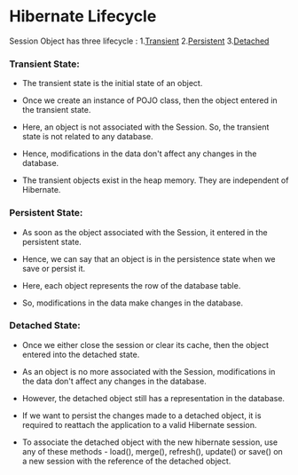# Hibernate Lifecycle

Session Object has three lifecycle :
1.[Transient](#transient-state)
2.[Persistent](#persistent-state)
3.[Detached](#detached-state)



### Transient State:
+ The transient state is the initial state of an object.

+ Once we create an instance of POJO class, then the object entered in the transient state.

+ Here, an object is not associated with the Session. So, the transient state is not related to any database.

+ Hence, modifications in the data don't affect any changes in the database.

+ The transient objects exist in the heap memory. They are independent of Hibernate.

### Persistent State:
+ As soon as the object associated with the Session, it entered in the persistent state.

+ Hence, we can say that an object is in the persistence state when we save or persist it.

+ Here, each object represents the row of the database table.

+ So, modifications in the data make changes in the database.


### Detached State:
+ Once we either close the session or clear its cache, then the object entered into the detached state.

+ As an object is no more associated with the Session, modifications in the data don't affect any changes in the database.

+ However, the detached object still has a representation in the database.

+ If we want to persist the changes made to a detached object, it is required to reattach the application to a valid Hibernate session.

+ To associate the detached object with the new hibernate session, use any of these methods - load(), merge(), refresh(), update() or save() on a new session with the reference of the detached object.